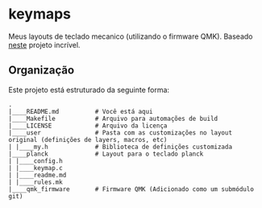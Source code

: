 # keymaps

Meus layouts de teclado mecanico (utilizando o firmware QMK). Baseado
[neste](https://github.com/noahfrederick/qmk-keymaps) projeto incrível.

## Organização

Este projeto está estruturado da seguinte forma:

```
.
|____README.md          # Você está aqui
|____Makefile           # Arquivo para automações de build
|____LICENSE            # Arquivo da licença
|____user               # Pasta com as customizações no layout original (definições de layers, macros, etc)
| |____my.h             # Biblioteca de definições customizada
|____planck             # Layout para o teclado planck
| |____config.h 
| |____keymap.c 
| |____readme.md 
| |____rules.mk
|____qmk_firmware       # Firmware QMK (Adicionado como um submódulo git)

```
